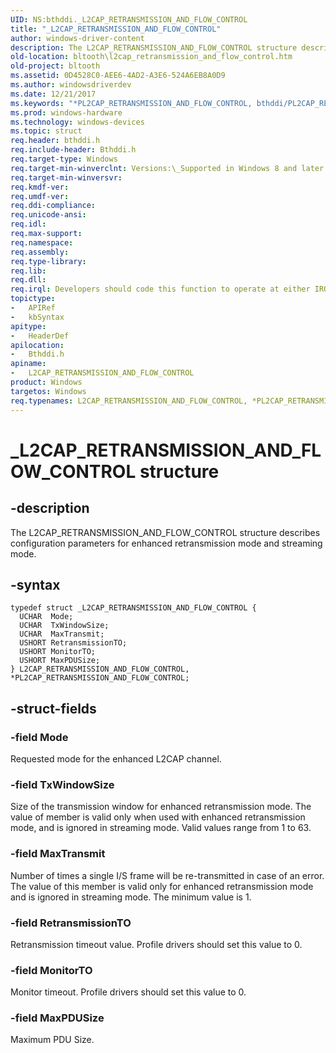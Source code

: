 ```yaml
---
UID: NS:bthddi._L2CAP_RETRANSMISSION_AND_FLOW_CONTROL
title: "_L2CAP_RETRANSMISSION_AND_FLOW_CONTROL"
author: windows-driver-content
description: The L2CAP_RETRANSMISSION_AND_FLOW_CONTROL structure describes configuration parameters for enhanced retransmission mode and streaming mode.
old-location: bltooth\l2cap_retransmission_and_flow_control.htm
old-project: bltooth
ms.assetid: 0D4528C0-AEE6-4AD2-A3E6-524A6EB8A0D9
ms.author: windowsdriverdev
ms.date: 12/21/2017
ms.keywords: "*PL2CAP_RETRANSMISSION_AND_FLOW_CONTROL, bthddi/PL2CAP_RETRANSMISSION_AND_FLOW_CONTROL, bthddi/L2CAP_RETRANSMISSION_AND_FLOW_CONTROL, L2CAP_RETRANSMISSION_AND_FLOW_CONTROL structure [Bluetooth Devices], bltooth.l2cap_retransmission_and_flow_control, L2CAP_RETRANSMISSION_AND_FLOW_CONTROL, PL2CAP_RETRANSMISSION_AND_FLOW_CONTROL structure pointer [Bluetooth Devices], _L2CAP_RETRANSMISSION_AND_FLOW_CONTROL, PL2CAP_RETRANSMISSION_AND_FLOW_CONTROL"
ms.prod: windows-hardware
ms.technology: windows-devices
ms.topic: struct
req.header: bthddi.h
req.include-header: Bthddi.h
req.target-type: Windows
req.target-min-winverclnt: Versions:\_Supported in Windows 8 and later versions of Windows
req.target-min-winversvr: 
req.kmdf-ver: 
req.umdf-ver: 
req.ddi-compliance: 
req.unicode-ansi: 
req.idl: 
req.max-support: 
req.namespace: 
req.assembly: 
req.type-library: 
req.lib: 
req.dll: 
req.irql: Developers should code this function to operate at either IRQL = DISPATCH_LEVEL (if the callback   function does not access paged memory), or IRQL = PASSIVE_LEVEL (if the callback function must access   paged memory)
topictype:
-	APIRef
-	kbSyntax
apitype:
-	HeaderDef
apilocation:
-	Bthddi.h
apiname:
-	L2CAP_RETRANSMISSION_AND_FLOW_CONTROL
product: Windows
targetos: Windows
req.typenames: L2CAP_RETRANSMISSION_AND_FLOW_CONTROL, *PL2CAP_RETRANSMISSION_AND_FLOW_CONTROL
---
```


# _L2CAP_RETRANSMISSION_AND_FLOW_CONTROL structure


## -description


The L2CAP_RETRANSMISSION_AND_FLOW_CONTROL structure describes configuration parameters for enhanced retransmission mode and streaming mode.


## -syntax


````
typedef struct _L2CAP_RETRANSMISSION_AND_FLOW_CONTROL {
  UCHAR  Mode;
  UCHAR  TxWindowSize;
  UCHAR  MaxTransmit;
  USHORT RetransmissionTO;
  USHORT MonitorTO;
  USHORT MaxPDUSize;
} L2CAP_RETRANSMISSION_AND_FLOW_CONTROL, *PL2CAP_RETRANSMISSION_AND_FLOW_CONTROL;
````


## -struct-fields




### -field Mode

Requested mode for the enhanced L2CAP channel.


### -field TxWindowSize

Size of the transmission window for enhanced retransmission mode. The value of member is valid only when used with enhanced retransmission mode, and is ignored in streaming mode. Valid values range from 1 to 63.


### -field MaxTransmit

Number of times a single I/S frame will be re-transmitted in case of an error. The value of this member is valid only for enhanced retransmission mode and is ignored in streaming mode. The minimum value is 1.


### -field RetransmissionTO

Retransmission timeout value. Profile drivers should set this value to 0.


### -field MonitorTO

Monitor timeout. Profile drivers should set this value to 0.


### -field MaxPDUSize

Maximum PDU Size.

